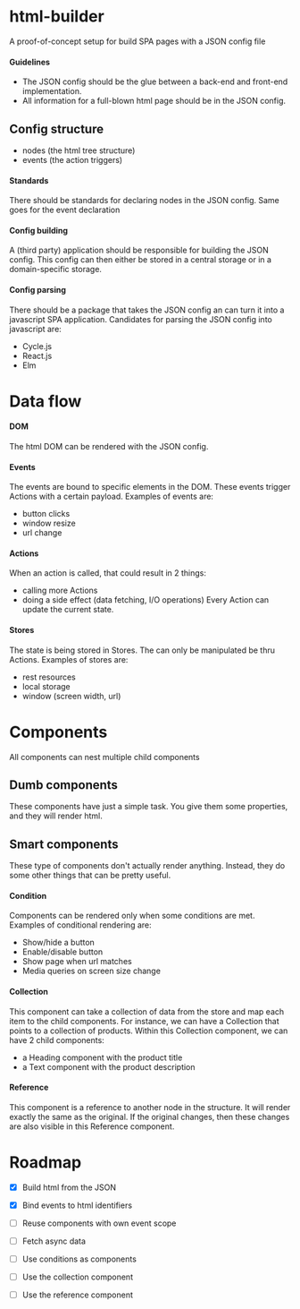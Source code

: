 # html-builder
A proof-of-concept setup for build SPA pages with a JSON config file

#### Guidelines
* The JSON config should be the glue between a back-end and front-end implementation.
* All information for a full-blown html page should be in the JSON config.

## Config structure
* nodes (the html tree structure)
* events (the action triggers)

#### Standards
There should be standards for declaring nodes in the JSON config.
Same goes for the event declaration

#### Config building
A (third party) application should be responsible for building the JSON config.
This config can then either be stored in a central storage or in a domain-specific storage.

#### Config parsing
There should be a package that takes the JSON config an can turn it into a javascript SPA application.
Candidates for parsing the JSON config into javascript are:
* Cycle.js
* React.js
* Elm

# Data flow

#### DOM
The html DOM can be rendered with the JSON config.

#### Events
The events are bound to specific elements in the DOM.
These events trigger Actions with a certain payload.
Examples of events are:
* button clicks
* window resize
* url change

#### Actions
When an action is called, that could result in 2 things:
* calling more Actions
* doing a side effect (data fetching, I/O operations)
Every Action can update the current state.

#### Stores
The state is being stored in Stores.
The can only be manipulated be thru Actions.
Examples of stores are:
* rest resources
* local storage
* window (screen width, url)

# Components
All components can nest multiple child components

## Dumb components
These components have just a simple task.
You give them some properties, and they will render html.

## Smart components 
These type of components don't actually render anything.
Instead, they do some other things that can be pretty useful.

#### Condition
Components can be rendered only when some conditions are met.
Examples of conditional rendering are:
* Show/hide a button
* Enable/disable button
* Show page when url matches
* Media queries on screen size change

#### Collection
This component can take a collection of data from the store and map each item to the child components.
For instance, we can have a Collection that points to a collection of products.
Within this Collection component, we can have 2 child components: 
* a Heading component with the product title
* a Text component with the product description

#### Reference
This component is a reference to another node in the structure. 
It will render exactly the same as the original.
If the original changes, then these changes are also visible in this Reference component.

# Roadmap
* [x] Build html from the JSON
* [x] Bind events to html identifiers
* [ ] Reuse components with own event scope
* [ ] Fetch async data
* [ ] Use conditions as components
* [ ] Use the collection component
* [ ] Use the reference component


